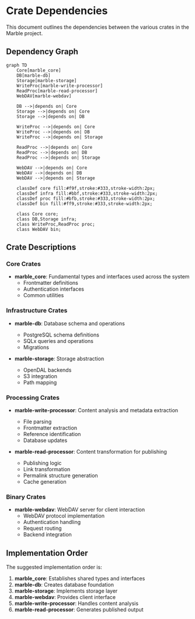 # Crate Dependencies

This document outlines the dependencies between the various crates in the Marble project.

## Dependency Graph

```mermaid
graph TD
    Core[marble_core]
    DB[marble-db]
    Storage[marble-storage]
    WriteProc[marble-write-processor]
    ReadProc[marble-read-processor]
    WebDAV[marble-webdav]
    
    DB -->|depends on| Core
    Storage -->|depends on| Core
    Storage -->|depends on| DB
    
    WriteProc -->|depends on| Core
    WriteProc -->|depends on| DB
    WriteProc -->|depends on| Storage
    
    ReadProc -->|depends on| Core
    ReadProc -->|depends on| DB
    ReadProc -->|depends on| Storage
    
    WebDAV -->|depends on| Core
    WebDAV -->|depends on| DB
    WebDAV -->|depends on| Storage
    
    classDef core fill:#f9f,stroke:#333,stroke-width:2px;
    classDef infra fill:#bbf,stroke:#333,stroke-width:2px;
    classDef proc fill:#bfb,stroke:#333,stroke-width:2px;
    classDef bin fill:#ff9,stroke:#333,stroke-width:2px;
    
    class Core core;
    class DB,Storage infra;
    class WriteProc,ReadProc proc;
    class WebDAV bin;
```

## Crate Descriptions

### Core Crates

- **marble_core**: Fundamental types and interfaces used across the system
  - Frontmatter definitions
  - Authentication interfaces
  - Common utilities

### Infrastructure Crates

- **marble-db**: Database schema and operations
  - PostgreSQL schema definitions
  - SQLx queries and operations
  - Migrations

- **marble-storage**: Storage abstraction
  - OpenDAL backends
  - S3 integration
  - Path mapping

### Processing Crates

- **marble-write-processor**: Content analysis and metadata extraction
  - File parsing
  - Frontmatter extraction
  - Reference identification
  - Database updates

- **marble-read-processor**: Content transformation for publishing
  - Publishing logic
  - Link transformation
  - Permalink structure generation
  - Cache generation

### Binary Crates

- **marble-webdav**: WebDAV server for client interaction
  - WebDAV protocol implementation
  - Authentication handling
  - Request routing
  - Backend integration

## Implementation Order

The suggested implementation order is:

1. **marble_core**: Establishes shared types and interfaces
2. **marble-db**: Creates database foundation
3. **marble-storage**: Implements storage layer
4. **marble-webdav**: Provides client interface
5. **marble-write-processor**: Handles content analysis
6. **marble-read-processor**: Generates published output
